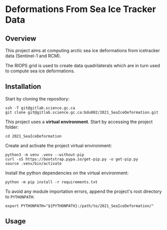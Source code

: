 # Deformations From Sea Ice Tracker Data

## Overview

This project aims at computing arctic sea ice deformations from icetracker data (Sentinel-1 and RCM). 

The RIOPS grid is used to create data quadrilaterals which are in turn used to compute sea ice deformations.

## Installation

Start by cloning the repository:

```
ssh -T git@gitlab.science.gc.ca
git clone git@gitlab.science.gc.ca:bdu002/2021_SeaIceDeformation.git
```

This project uses a **virtual environment**. Start by accessing the project folder:

```
cd 2021_SeaIceDeformation
```

Create and activate the project virtual environment:

```
python3 -m venv .venv --without-pip
curl -sS https://bootstrap.pypa.io/get-pip.py -o get-pip.py
source .venv/bin/activate
```

Install the python dependencies on the virtual environment:

```
python -m pip install -r requirements.txt
```

To avoid any module importation errors, append the project's root directory to `PYTHONPATH`:

```
export PYTHONPATH="${PYTHONPATH}:/path/to/2021_SeaIceDeformation/"
```

## Usage

